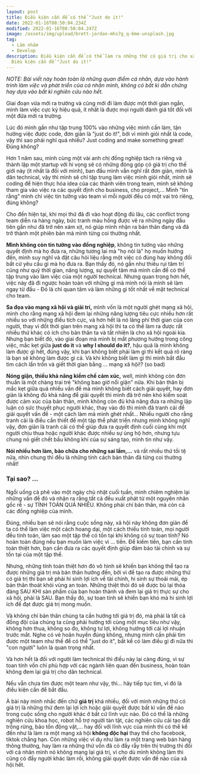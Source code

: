 ```yaml
---
layout: post
title: Điều kiện cần để có thể "Just do it!"
date: 2022-01-16T08:50:04.234Z
modified: 2022-01-16T08:50:04.247Z
image: /assets/img/upload/brett-jordan-mhs7g_q-6me-unsplash.jpg
tag:
  - Lảm nhảm
  - Develop
description: Điều kiện cần để có thể làm ra những thứ có giá trị cho xã hội.
  Điều kiện cần để "Just do it!"
---
```

*NOTE: Bài viết này hoàn toàn là những quan điểm cá nhân, dựa vào hành trình làm việc và phát triển của cá nhân mình, không có bất kì dẫn chứng hay dựa vào bất kì nghiên cứu nào hết.*



Giai đoạn vừa mới ra trường và cũng mới đi làm được một thời gian ngắn, mình làm việc cực kỳ hiệu quả, ít nhất là được mọi người đánh giá tốt đối với một đứa mới ra trường.

Lúc đó mình gần như tập trung 100% vào những việc mình cần làm, tận hưởng việc được code, đơn giản là "just do it!", bởi vì mình giỏi nhất là code, vậy thì sao phải nghĩ quá nhiều? Just coding and make something great! Đúng không?

Hơn 1 năm sau, mình cùng một vài anh chị đồng nghiệp tách ra riêng và thành lập một startup với hi vọng sẽ có những đóng góp có giá trị cho thế giới này (ít nhất là đối với mình), ban đầu mình vẫn nghĩ rất đơn giản, mình là dân technical, vậy thì mình sẽ chỉ tập trung làm việc mình giỏi nhất, mình sẽ coding để hiện thực hóa idea của các thành viên trong team, mình sẽ không tham gia vào việc ra các quyết định cho business, cho project,... Mình "tin rằng" mình chỉ việc tin tưởng vào team vì mỗi người đều có một vai trò riêng, đúng không?

Cho đến hiện tại, khi mọi thứ đã đi vào hoạt động đủ lâu, các conflict trong team diễn ra hàng ngày, bức tranh màu hồng được vẽ ra những ngày đầu tiên gần như đã trở nên xám xịt, nó giúp mình nhận ra bản thân đang và đã trở thành một phiên bản mà mình từng coi thường nhất.

**Mình không còn tin tưởng vào đồng nghiệp**, không tin tưởng vào những quyết định mà họ đưa ra, những tương lai mà "họ nói là" họ muốn hướng đến, mình suy nghĩ và đặt câu hỏi liệu rằng một việc có đúng hay không đối bất cứ yêu cầu gì mà họ đưa ra. Bạn thấy đó, nó gần như thiêu rụi tâm trí cũng như quỹ thời gian, năng lượng, sự quyết tâm mà mình cần để có thể tập trung vào làm việc của một người technical. Nhưng quan trọng hơn hết, việc này đã đi ngược hoàn toàn với những gì mà mình nói là mình sẽ làm ngay từ đầu - Đó là chỉ quan tâm và làm những gì tốt nhất về mặt technical cho team.

**Sa đọa vào mạng xã hội và giải trí,** mình vốn là một người ghét mạng xã hội, mình cho rằng mạng xã hội đem lại những năng lượng tiêu cực nhiều hơn rất nhiều so với những điều tích cực, và hơn hết là nó lãng phí thời gian của con người, thay vì đốt thời gian trên mạng xã hội thì ta có thể làm ra được rất nhiều thứ khác có ích cho bản thân ta và tất nhiên là cho xã hội ngoài kia. Nhưng bạn biết đó, vào giai đoạn mà mình bị mất phương hướng trong công việc, mắc kẹt giữa **just do it** và **why I should do it?**, hậu quả là mình không làm được gì hết, đúng vậy, khi bạn không biết phải làm gì thì kết quả rõ ràng là bạn sẽ không làm được gì cả. Và khi không biết làm gì thì mình bắt đầu tìm cách lẩn trốn và giết thời gian bằng ... mạng xã hội!? (so bad)

**Nóng giận, thiếu khả năng kiềm chế cảm xúc,** well, mình không còn đơn thuần là một chàng trai trẻ "không bao giờ nổi giận" nữa. Khi bản thân bị mắc kẹt giữa quá nhiều vấn đề mà mình không biết cách giải quyết, hay đơn giản là không đủ khả năng để giải quyết thì mình đã trở nên khó kiểm soát được cảm xúc của bản thân, mình không còn đủ khả năng đưa ra những lập luận có sức thuyết phục người khác, thay vào đó thì mình đã tranh cải để giải quyết vấn đề - một cách làm mà mình ghét nhất... Nhiều người cho rằng tranh cải là điều cần thiết để một tập thể phát triển nhưng mình không nghĩ vậy, đơn giản là tranh cải có thể giúp đưa ra quyết định cuối cùng khi một người chịu thua hoặc người khác được nhiều sự ủng hộ hơn, nhưng tựu chung nó giết chết bầu không khí của sự sáng tạo, mình tin như vậy.

**Nói nhiều hơn làm, bào chữa cho những sai lầm,...** và rất nhiều thứ tồi tệ nữa, nhìn chung thì đều là những tính cách bản thân đã từng coi thường nhất!

### Tại sao? ...

Ngồi uống cà phê vào một ngày chủ nhật cuối tuần, mình chiêm nghiệm lại những vấn đề đó và nhận ra rằng tất cả đều xuất phát từ một nguyên nhân gốc rễ - sự TÍNH TOÁN QUÁ NHIỀU. Không phải chỉ bản thân, mà còn cả các đồng nghiệp của mình.

Đúng, nhiều bạn sẽ nói rằng cuộc sống này, xã hội này không đơn giản để ta có thể làm việc một cách hoang dại, một cách thiếu tính toán, mọi người đều tính toán, làm sao một tập thể có tồn tại khi không có sự toan tính? Nó hoàn toàn đúng nếu bạn muốn làm việc vì ... tiền. Để kiếm tiền, bạn cần tính toán thiệt hơn, bạn cần đưa ra các quyết định giúp đảm bảo tài chính và sự tồn tại của một tập thể.

Nhưng, những tính toán thiệt hơn đó vô hình sẽ khiến bạn không thể tạo ra được những giá trị mà bản thân hướng đến, bởi vì để tạo ra được những thứ có giá trị thì bạn sẽ phải hi sinh lợi ích về tài chính, hi sinh sự thoải mái, ép bản thân thoát khỏi vùng an toàn. Những thiệt thòi đó sẽ được bù lại thỏa đáng SAU KHI sản phẩm của bạn hoàn thành và đem lại giá trị thực sự cho xã hội, phải là SAU. Bạn thấy đó, sự toan tính sẽ khiến bạn khó mà hi sinh lợi ích để đạt được giá trị mong muốn.

Và không chỉ bản thân chúng ta cần hướng tới giá trị đó, mà phải là tất cả đồng đội của chúng ta cũng phải hướng tới cùng một mục tiêu như vậy, không hơn thua, không so đo, không tư lợi, không hướng tới cái lợi nhuận trước mắt. Nghe có vẻ hoãn huyền đúng không, nhưng mình cần phải tìm được một team như thế để có thể "just do it", bất kể có làm điều gì đi nữa thì "con người" luôn là quan trọng nhất.

Và hơn hết là đối với người làm technical thì điều này lại càng đúng, vì sự toan tính vốn chỉ phù hợp với các ngành liên quan đến business, hoàn toàn không đem lại giá trị cho dân technical.

Nếu vẫn chưa tìm được một team như vậy, thì... hãy tiếp tục tìm, vì đó là điều kiện cần để bắt đầu.

À bài này mình nhắc đến chữ **giá trị** khá nhiều, đối với mình những thứ có giá trị là những thứ đem lại lợi ích hoặc giải quyết được bất kì vấn đề nào trong cuộc sống cho người khác ở bất cứ lĩnh vực nào. Đó có thể là những nghiên cứu khoa học, robot hỗ trợ người tàn tật, các nghiên cứu cải tạo đất trồng rừng, bảo tồn động vật,... hay đối với lĩnh vực của mình thì có thể kể đến như là làm ra một mạng xã hội **không độc hại** thay thế cho facebook, tiktok chẳng hạn. Còn những việc ví dụ như làm ra một trang web bán hàng thông thường, hay làm ra những thứ vốn đã có đầy rẫy trên thị trường thì đối với cá nhân mình nó không mang lại giá trị, vì cho dù mình không làm thì cũng có đầy người khác làm rồi, không giải quyết được vấn đề nào của xã hội hết.